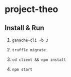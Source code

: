 # project-theo

## Install & Run

1. `ganache-cli -b 3`

1. `truffle migrate`

1. `cd client && npm install`

1. `npm start`